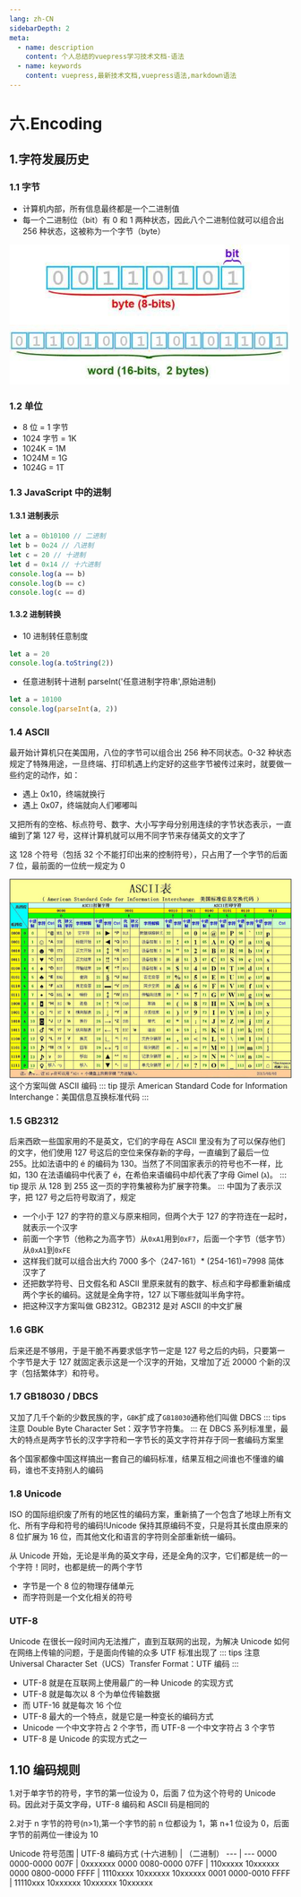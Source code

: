 ```yaml
---
lang: zh-CN
sidebarDepth: 2
meta:
  - name: description
    content: 个人总结的vuepress学习技术文档-语法
  - name: keywords
    content: vuepress,最新技术文档,vuepress语法,markdown语法
---
```


# 六.Encoding
## 1.字符发展历史

### 1.1 字节

- 计算机内部，所有信息最终都是一个二进制值
- 每一个二进制位（bit）有 0 和 1 两种状态，因此八个二进制位就可以组合出 256 种状态，这被称为一个字节（byte）

![](./6.jpg)

### 1.2 单位

- 8 位 = 1 字节
- 1024 字节 = 1K
- 1024K = 1M
- 1O24M = 1G
- 1024G = 1T

### 1.3 JavaScript 中的进制

#### 1.3.1 进制表示

```js
let a = 0b10100 // 二进制
let b = 0o24 // 八进制
let c = 20 // 十进制
let d = 0x14 // 十六进制
console.log(a == b)
console.log(b == c)
console.log(c == d)
```

#### 1.3.2 进制转换

- 10 进制转任意制度

```js
let a = 20
console.log(a.toString(2))
```

- 任意进制转十进制 parseInt('任意进制字符串',原始进制)

```js
let a = 10100
console.log(parseInt(a, 2))
```

### 1.4 ASCII

最开始计算机只在美国用，八位的字节可以组合出 256 种不同状态。0-32 种状态规定了特殊用途，一旦终端、打印机遇上约定好的这些字节被传过来时，就要做一些约定的动作，如：

- 遇上 0x10，终端就换行
- 遇上 0x07，终端就向人们嘟嘟叫

又把所有的空格、标点符号、数字、大小写字母分别用连续的字节状态表示，一直编到了第 127 号，这样计算机就可以用不同字节来存储英文的文字了

这 128 个符号（包括 32 个不能打印出来的控制符号），只占用了一个字节的后面 7 位，最前面的一位统一规定为 0

![](./6.2.jpg)
这个方案叫做 ASCII 编码
::: tip 提示
American Standard Code for Information Interchange：美国信息互换标准代码
:::

### 1.5 GB2312

后来西欧一些国家用的不是英文，它们的字母在 ASCII 里没有为了可以保存他们的文字，他们使用 127 号这后的空位来保存新的字母，一直编到了最后一位 255。比如法语中的 é 的编码为 130。当然了不同国家表示的符号也不一样，比如，130 在法语编码中代表了 é，在希伯来语编码中却代表了字母 Gimel (ג)。
::: tip 提示
从 128 到 255 这一页的字符集被称为扩展字符集。
:::
中国为了表示汉字，把 127 号之后符号取消了，规定

- 一个小于 127 的字符的意义与原来相同，但两个大于 127 的字符连在一起时，就表示一个汉字
- 前面一个字节（他称之为高字节）从`0xA1`用到`0xF7`，后面一个字节（低字节）从`0xA1`到`0xFE`
- 这样我们就可以组合出大约 7000 多个（247-161）\* (254-161)=7998 简体汉字了
- 还把数学符号、日文假名和 ASCII 里原来就有的数字、标点和字母都重新编成两个字长的编码。这就是全角字符，127 以下哪些就叫半角字符。
- 把这种汉字方案叫做 GB2312。GB2312 是对 ASCII 的中文扩展

### 1.6 GBK

后来还是不够用，于是干脆不再要求低字节一定是 127 号之后的内码，只要第一个字节是大于 127 就固定表示这是一个汉字的开始，又增加了近 20000 个新的汉字（包括繁体字）和符号。

### 1.7 GB18030 / DBCS

又加了几千个新的少数民族的字，`GBK`扩成了`GB18030`通称他们叫做 DBCS
::: tips 注意
Double Byte Character Set：双字节字符集。
:::
在 DBCS 系列标准里，最大的特点是两字节长的汉字字符和一字节长的英文字符并存于同一套编码方案里

各个国家都像中国这样搞出一套自己的编码标准，结果互相之间谁也不懂谁的编码，谁也不支持别人的编码

### 1.8 Unicode

ISO 的国际组织废了所有的地区性的编码方案，重新搞了一个包含了地球上所有文化、所有字母和符号的编码!Unicode 保持其原编码不变，只是将其长度由原来的 8 位扩展为 16 位，而其他文化和语言的字符则全部重新统一编码。

从 Unicode 开始，无论是半角的英文字母，还是全角的汉字，它们都是统一的一个字符！同时，也都是统一的两个字节

- 字节是一个 8 位的物理存储单元
- 而字符则是一个文化相关的符号

### UTF-8

Unicode 在很长一段时间内无法推广，直到互联网的出现，为解决 Unicode 如何在网络上传输的问题，于是面向传输的众多 UTF 标准出现了
::: tips 注意
Universal Character Set（UCS）Transfer Format：UTF 编码
:::

- UTF-8 就是在互联网上使用最广的一种 Unicode 的实现方式
- UTF-8 就是每次以 8 个为单位传输数据
- 而 UTF-16 就是每次 16 个位
- UTF-8 最大的一个特点，就是它是一种变长的编码方式
- Unicode 一个中文字符占 2 个字节，而 UTF-8 一个中文字符占 3 个字节
- UTF-8 是 Unicode 的实现方式之一

## 1.10 编码规则

1.对于单字节的符号，字节的第一位设为 0，后面 7 位为这个符号的 Unicode 码。因此对于英文字母，UTF-8 编码和 ASCII 码是相同的

2.对于 n 字节的符号(n>1),第一个字节的前 n 位都设为 1，第 n+1 位设为 0，后面字节的前两位一律设为 10

Unicode 符号范围 | UTF-8 编码方式
(十六进制) | （二进制）
--- | ---
0000 0000-0000 007F | 0xxxxxxx
0000 0080-0000 07FF | 110xxxxx 10xxxxxx
0000 0800-0000 FFFF | 1110xxxx 10xxxxxx 10xxxxxx
0001 0000-0010 FFFF | 11110xxx 10xxxxxx 10xxxxxx 10xxxxxx
